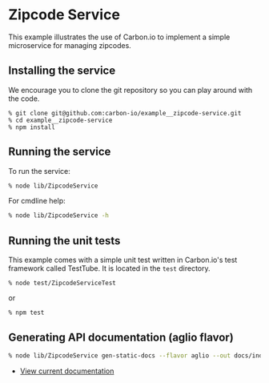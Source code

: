 # Zipcode Service

This example illustrates the use of Carbon.io to implement a simple
microservice for managing zipcodes.

## Installing the service

We encourage you to clone the git repository so you can play around
with the code. 

```
% git clone git@github.com:carbon-io/example__zipcode-service.git
% cd example__zipcode-service
% npm install
```

## Running the service

To run the service:

```sh
% node lib/ZipcodeService
```

For cmdline help:

```sh
% node lib/ZipcodeService -h
```

## Running the unit tests

This example comes with a simple unit test written in Carbon.io's test framework called TestTube. It is located in the `test` directory. 

```
% node test/ZipcodeServiceTest
```

or 

```
% npm test
```

## Generating API documentation (aglio flavor)

```sh
% node lib/ZipcodeService gen-static-docs --flavor aglio --out docs/index.html
```

* [View current documentation](
http://htmlpreview.github.io/?https://raw.githubusercontent.com/carbon-io/example__zipcode-service/master/docs/index.html)
